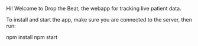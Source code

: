 Hi! Welcome to Drop the Beat, the webapp for tracking live patient data. 

To install and start the app, make sure you are connected to the server, then run: 

npm install
npm start 
